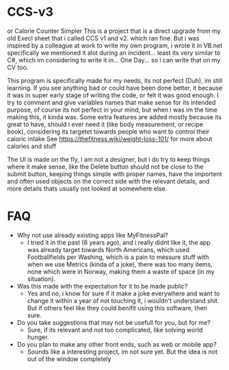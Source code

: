 # CCS-v3
or Calorie Counter Simpler
This is a project that is a direct upgrade from my old Execl sheet that i called CCS v1 and v2. which ran fine.
But i was inspired by a colleague at work to write my own program, i wrote it in VB.net specifically we mentioned it alot during an incident... least its very similar to C#, which im considering to write it in... One Day... so i can write that on my CV too.

This program is specifically made for my needs, its not perfect (Duh), im still learning. If you see anything bad or could have been done better, it because it was in super early stage of writing the code, or felt it was good enough.
I try to comment and give variables names that make sense for its intended purpose, of course its not perfect in your mind, but when i was im the time making this, it kinda was.
Some extra features are added mostly because its great to have, should i ever need it (like body measurement, or recipe book), considering its targetet towards people who want to control their caloric intake
See https://thefitness.wiki/weight-loss-101/ for more about calories and stuff

The UI is made on the fly, i am not a designer, but i do try to keep things where it make sense, like the Delete button should not be close to the submit button, keeping things simple with proper names, have the importent and often used objects on the correct side with the relevant details, and more details thats usually not looked at somewhere else.


# FAQ
- Why not use already existing apps like MyFitnessPal?
  - I tried it in the past (6 years ago), and i really didnt like it, the app was already target towards North Americans, which used Footballfields per Washing, which is a pain to messure stuff with when we use Metrics (kinda of a joke), there was too many items, none which were in Norway, making them a waste of space (in my situation).
- Was this made with the expectation for it to be made public?
  - Yes and no, i know for sure if it make a joke everywhere and want to change it within a year of not touching it, i wouldn't understand shit. But if others feel like they could benifit using this software, then sure.
- Do you take suggestions that may not be usefull for you, but for me?
  - Sure, if its relevant and not too complicated, like solving world hunger.
- Do you plan to make any other front ends, such as web or mobile app?
  - Sounds like a interesting project, im not sure yet. But the idea is not out of the window completely
